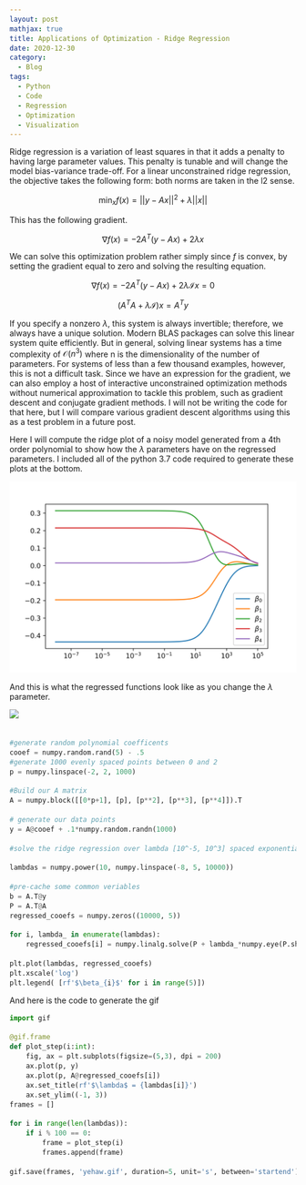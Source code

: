 ```yaml
---
layout: post
mathjax: true
title: Applications of Optimization - Ridge Regression 
date: 2020-12-30
category:
  - Blog
tags:
  - Python
  - Code
  - Regression
  - Optimization
  - Visualization
---
```


Ridge regression is a variation of least squares in that it adds a penalty to having large parameter values. This penalty is tunable and will change the model bias-variance trade-off. For a linear unconstrained ridge regression, the objective takes the following form: both norms are taken in the l2 sense.

$$\min_x f(x) = ||y - Ax||^2 + \lambda ||x||$$

This has the following gradient. 

$$\nabla f(x) = -2 A^T(y - Ax) + 2\lambda x$$

We can solve this optimization problem rather simply since $f$ is convex, by setting the gradient equal to zero and solving the resulting equation.

$$\nabla f(x) = -2 A^T(y - Ax) + 2\lambda \mathcal{I} x = 0$$

$$(A^T A + \lambda \mathcal{I}) x = A^Ty$$

If you specify a nonzero $\lambda$, this system is always invertible; therefore, we always have a unique solution. Modern BLAS packages can solve this linear system quite efficiently. But in general, solving linear systems has a time complexity of $\mathcal{O}(n^3)$ where n is the dimensionality of the number of parameters. For systems of less than a few thousand examples, however, this is not a difficult task. Since we have an expression for the gradient, we can also employ a host of interactive unconstrained optimization methods without numerical approximation to tackle this problem, such as gradient descent and conjugate gradient methods. I will not be writing the code for that here, but I will compare various gradient descent algorithms using this as a test problem in a future post. 

Here I will compute the ridge plot of a noisy model generated from a 4th order polynomial to show how the $\lambda$ parameters have on the regressed parameters. I included all of the python 3.7 code required to generate these plots at the bottom.

![](/assets/imgs/ridgeregression.png)

And this is what the regressed functions look like as you change the $\lambda$ parameter.

![](/assets/imgs/rr_active.gif)

```python

#generate random polynomial coefficents
cooef = numpy.random.rand(5) - .5
#generate 1000 evenly spaced points between 0 and 2
p = numpy.linspace(-2, 2, 1000)

#Build our A matrix
A = numpy.block([[0*p+1], [p], [p**2], [p**3], [p**4]]).T

# generate our data points
y = A@cooef + .1*numpy.random.randn(1000)

#solve the ridge regression over lambda [10^-5, 10^3] spaced exponentially 

lambdas = numpy.power(10, numpy.linspace(-8, 5, 10000))

#pre-cache some common veriables
b = A.T@y
P = A.T@A
regressed_cooefs = numpy.zeros((10000, 5))

for i, lambda_ in enumerate(lambdas):
    regressed_cooefs[i] = numpy.linalg.solve(P + lambda_*numpy.eye(P.shape[0]), b)

plt.plot(lambdas, regressed_cooefs)
plt.xscale('log')
plt.legend( [rf'$\beta_{i}$' for i in range(5)])
```

And here is the code to generate the gif

```python
import gif

@gif.frame
def plot_step(i:int):
    fig, ax = plt.subplots(figsize=(5,3), dpi = 200)
    ax.plot(p, y)
    ax.plot(p, A@regressed_cooefs[i])
    ax.set_title(rf'$\lambda$ = {lambdas[i]}')
    ax.set_ylim((-1, 3))
frames = []

for i in range(len(lambdas)):
    if i % 100 == 0:
        frame = plot_step(i)
        frames.append(frame)

gif.save(frames, 'yehaw.gif', duration=5, unit='s', between='startend')
```
